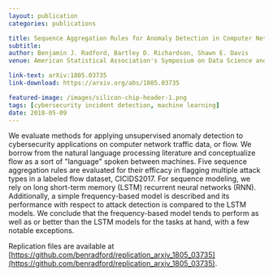 ```yaml
---
layout: publication
categories: publications

title: Sequence Aggregation Rules for Anomaly Detection in Computer Network Traffic
subtitle:  
author: Benjamin J. Radford, Bartley D. Richardson, Shawn E. Davis
venue: American Statistical Association's Symposium on Data Science and Statistics 2018

link-text: arXiv:1805.03735
link-download: https://arxiv.org/abs/1805.03735

featured-image: /images/silicon-chip-header-1.png
tags: [cybersecurity incident detection, machine learning]
date: 2018-05-09
---
```


We evaluate methods for applying unsupervised anomaly detection to cybersecurity applications on computer network traffic data, or flow. We borrow from the natural language processing literature and conceptualize flow as a sort of "language" spoken between machines. Five sequence aggregation rules are evaluated for their efficacy in flagging multiple attack types in a labeled flow dataset, CICIDS2017. For sequence modeling, we rely on long short-term memory (LSTM) recurrent neural networks (RNN). Additionally, a simple frequency-based model is described and its performance with respect to attack detection is compared to the LSTM models. We conclude that the frequency-based model tends to perform as well as or better than the LSTM models for the tasks at hand, with a few notable exceptions. 

Replication files are available at [https://github.com/benradford/replication_arxiv_1805_03735](https://github.com/benradford/replication_arxiv_1805_03735).
